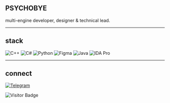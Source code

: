 ## PSYCHOBYE

multi-engine developer, designer & technical lead.

---

## stack

![C++](https://img.shields.io/badge/-++-00599C?style=flat-square&logo=c)
![C#](https://img.shields.io/badge/-%23-239120?-00599C?style=flat-square&logo=c)
![Python](https://img.shields.io/badge/-Python-black?style=flat-square&logo=Python)
![Figma](https://img.shields.io/badge/-Figma-F24E1E?style=flat-square&logo=figma&logoColor=white)
![Java](https://img.shields.io/badge/-Java-E34A86?style=flat-square&logo=java)
![IDA Pro](https://img.shields.io/badge/-IDA%20Pro-1DA1F2?style=flat-square&logo=ida&logoColor=white)

---

## connect

[![Telegram](https://img.shields.io/badge/Telegram-2CA5E0?style=for-the-badge&logo=telegram&logoColor=white)](https://t.me/marindayooo)

![Visitor Badge](https://visitor-badge.laobi.icu/badge?page_id=psychobye.psychobye)
